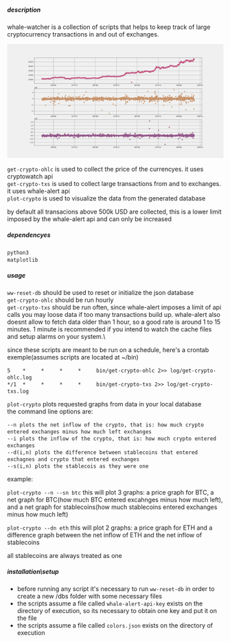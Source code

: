 ##### description

whale-watcher is a collection of scripts that helps to keep track of large cryptocurrency transactions in and out of exchanges.  

![alt text](https://github.com/Kurtzmusch/whale-watcher/blob/assets/btc-n-sn.png)

`get-crypto-ohlc` is used to collect the price of the currencyes. it uses cryptowatch api  
`get-crypto-txs` is used to collect large transactions from and to exchanges. it uses whale-alert api  
`plot-crypto` is used to visualize the data from the generated database  

by default all transacions above 500k USD are collected, this is a lower limit imposed by the whale-alert api and can only be increased

##### dependencyes

`python3`  
`matplotlib`

##### usage
`ww-reset-db` should be used to reset or initialize the json database\
`get-crypto-ohlc` should be run hourly\
`get-crypto-txs` should be run often, since whale-alert imposes a limit of api calls you may loose data if too many transactions build up. whale-alert also doesnt allow to fetch data older than 1 hour, so a good rate is around 1 to 15 minutes. 1 minute is recommended if you intend to watch the cache files and setup alarms on your system.\

since these scripts are meant to be run on a schedule, here's a crontab exemple(assumes scripts are located at ~/bin)
```
5    *     *     *     *     bin/get-crypto-ohlc 2>> log/get-crypto-ohlc.log
*/1  *     *     *     *     bin/get-crypto-txs 2>> log/get-crypto-txs.log
```

`plot-crypto` plots requested graphs from data in your local database\
the command line options are:

```lang-none
--n plots the net inflow of the crypto, that is: how much crypto entered exchanges minus how much left exchanges  
--i plots the inflow of the crypto, that is: how much crypto entered exchanges  
--d(i,n) plots the difference between stablecoins that entered exchagnes and crypto that entered exchanges  
--s(i,n) plots the stablecois as they were one
```

example:

`plot-crypto --n --sn btc`
this will plot 3 graphs: a price graph for BTC, a net graph for BTC(how much BTC entered excahnges minus how much left), and a net graph for stablecoins(how much stablecoins entered exchanges minus how much left)

`plot-crypto --dn eth`
this will plot 2 graphs: a price graph for ETH and a difference graph between the net inflow of ETH and the net inflow of stablecoins

all stablecoins are always treated as one

##### installation\setup
- before running any script it's necessary to run `ww-reset-db` in order to create a new /dbs folder with some necessary files
- the scripts assume a file called `whale-alert-api-key` exists on the directory of execution, so its necessary to obtain one key and put it on the file
- the scripts assume a file called `colors.json` exists on the directory of execution

